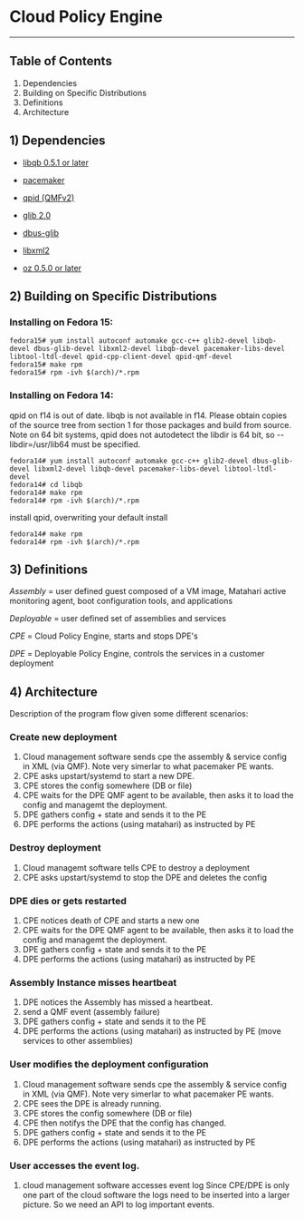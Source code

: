 # Cloud Policy Engine

-------------------------------------------------------------------------------

## Table of Contents

1. Dependencies
2. Building on Specific Distributions
3. Definitions
4. Architecture


## 1) Dependencies

* [libqb 0.5.1 or later](https://github.com/asalkeld/libqb)

* [pacemaker](http://www.clusterlabs.org/)

* [qpid (QMFv2)](http://qpid.apache.org/)

* [glib 2.0](http://www.gtk.org/)

* [dbus-glib](http://www.freedesktop.org/wiki/Software/dbus)

* [libxml2](http://xmlsoft.org/)

* [oz 0.5.0 or later](http://www.aeolusproject.org/oz.html)


## 2) Building on Specific Distributions

### Installing on Fedora 15:

    fedora15# yum install autoconf automake gcc-c++ glib2-devel libqb-devel dbus-glib-devel libxml2-devel libqb-devel pacemaker-libs-devel libtool-ltdl-devel qpid-cpp-client-devel qpid-qmf-devel
    fedora15# make rpm
    fedora15# rpm -ivh $(arch)/*.rpm

### Installing on Fedora 14:

qpid on f14 is out of date.  libqb is not available in f14.  Please obtain
copies of the source tree from section 1 for those packages and build from
source.  Note on 64 bit systems, qpid does not autodetect the libdir is
64 bit, so --libdir=/usr/lib64 must be specified.

    fedora14# yum install autoconf automake gcc-c++ glib2-devel dbus-glib-devel libxml2-devel libqb-devel pacemaker-libs-devel libtool-ltdl-devel
    fedora14# cd libqb
    fedora14# make rpm
    fedora14# rpm -ivh $(arch)/*.rpm

install qpid, overwriting your default install

    fedora14# make rpm
    fedora14# rpm -ivh $(arch)/*.rpm

## 3) Definitions

_Assembly_ = user defined guest composed of a VM image, Matahari active
             monitoring agent, boot configuration tools, and applications

_Deployable_ = user defined set of assemblies and services

_CPE_ = Cloud Policy Engine, starts and stops DPE's

_DPE_ = Deployable Policy Engine, controls the services in a customer deployment

## 4) Architecture

Description of the program flow given some different scenarios:

### Create new deployment

1. Cloud management software sends cpe the assembly & service config
   in XML (via QMF). Note very simerlar to what pacemaker PE wants.
2. CPE asks upstart/systemd to start a new DPE.
3. CPE stores the config somewhere (DB or file)
4. CPE waits for the DPE QMF agent to be available, then asks it to
   load the config and managemt the deployment.
5. DPE gathers config + state and sends it to the PE
6. DPE performs the actions (using matahari) as instructed by PE


### Destroy deployment

1. Cloud managemt software tells CPE to destroy a deployment
2. CPE asks upstart/systemd to stop the DPE and deletes the config


### DPE dies or gets restarted

1. CPE notices death of CPE and starts a new one
2. CPE waits for the DPE QMF agent to be available, then asks it to
   load the config and managemt the deployment.
3. DPE gathers config + state and sends it to the PE
4. DPE performs the actions (using matahari) as instructed by PE


### Assembly Instance misses heartbeat

1. DPE notices the Assembly has missed a heartbeat.
2. send a QMF event (assembly failure)
3. DPE gathers config + state and sends it to the PE
4. DPE performs the actions (using matahari) as instructed by PE
   (move services to other assemblies)


### User modifies the deployment configuration

1. Cloud management software sends cpe the assembly & service config
   in XML (via QMF). Note very simerlar to what pacemaker PE wants.
2. CPE sees the DPE is already running.
3. CPE stores the config somewhere (DB or file)
4. CPE then notifys the DPE that the config has changed.
5. DPE gathers config + state and sends it to the PE
6. DPE performs the actions (using matahari) as instructed by PE


### User accesses the event log.

1. cloud management software accesses event log
   Since CPE/DPE is only one part of the cloud software the logs
   need to be inserted into a larger picture.
   So we need an API to log important events.

